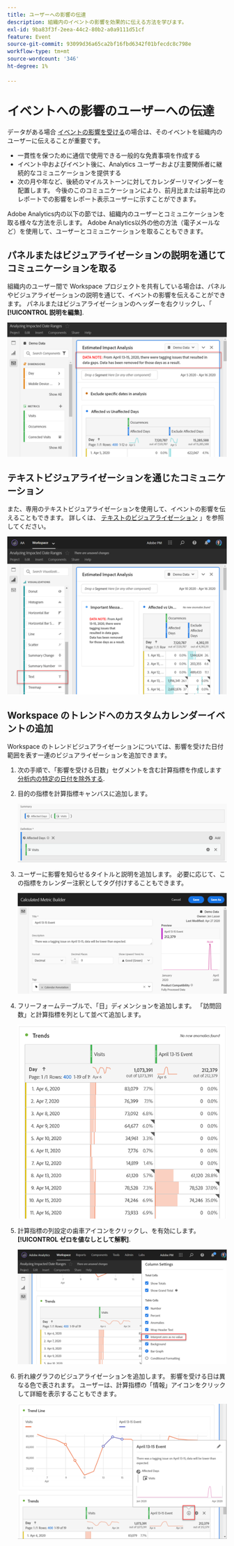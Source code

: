 ```yaml
---
title: ユーザーへの影響の伝達
description: 組織内のイベントの影響を効果的に伝える方法を学びます。
exl-id: 9ba83f3f-2eea-44c2-80b2-a0a9111d51cf
feature: Event
source-git-commit: 93099d36a65ca2bf16fbd6342f01bfecdc8c798e
workflow-type: tm+mt
source-wordcount: '346'
ht-degree: 1%

---
```


# イベントへの影響のユーザーへの伝達

データがある場合 [イベントの影響を受ける](overview.md)の場合は、そのイベントを組織内のユーザーに伝えることが重要です。

* 一貫性を保つために通信で使用できる一般的な免責事項を作成する
* イベント中およびイベント後に、Analytics ユーザーおよび主要関係者に継続的なコミュニケーションを提供する
* 次の月や年など、後続のマイルストーンに対してカレンダーリマインダーを配置します。 今後のこのコミュニケーションにより、前月比または前年比のレポートでの影響をレポート表示ユーザーに示すことができます。

Adobe Analytics内の以下の節では、組織内のユーザーとコミュニケーションを取る様々な方法を示します。 Adobe Analytics以外の他の方法（電子メールなど）を使用して、ユーザーとコミュニケーションを取ることもできます。

## パネルまたはビジュアライゼーションの説明を通じてコミュニケーションを取る

組織内のユーザー間で Workspace プロジェクトを共有している場合は、パネルやビジュアライゼーションの説明を通じて、イベントの影響を伝えることができます。 パネルまたはビジュアライゼーションのヘッダーを右クリックし、「 **[!UICONTROL 説明を編集]**.

![パネルの説明](assets/panel_description.png)

## テキストビジュアライゼーションを通じたコミュニケーション

また、専用のテキストビジュアライゼーションを使用して、イベントの影響を伝えることもできます。 詳しくは、 [テキストのビジュアライゼーション](/help/analyze/analysis-workspace/visualizations/text.md) 」を参照してください。

![テキストのビジュアライゼーション](assets/text_visualization.png)

## Workspace のトレンドへのカスタムカレンダーイベントの追加

Workspace のトレンドビジュアライゼーションについては、影響を受けた日付範囲を表す一連のビジュアライゼーションを追加できます。

1. 次の手順で、「影響を受ける日数」セグメントを含む計算指標を作成します [分析内の特定の日付を除外する](segments.md).
1. 目的の指標を計算指標キャンバスに追加します。

   ![指標](assets/calcmetric_event.png)

1. ユーザーに影響を知らせるタイトルと説明を追加します。 必要に応じて、この指標をカレンダー注釈としてタグ付けすることもできます。

   ![タイトルと説明](assets/calcmetric_title_description.png)

1. フリーフォームテーブルで、「日」ディメンションを追加します。 「訪問回数」と計算指標を列として並べて追加します。

   ![フリーフォームテーブル](assets/calcmetric_freeform.png)

1. 計算指標の列設定の歯車アイコンをクリックし、を有効にします。 **[!UICONTROL ゼロを値なしとして解釈]**.

   ![計算指標の設定](assets/calcmetric_zero_no_value.png)

1. 折れ線グラフのビジュアライゼーションを追加します。 影響を受ける日は異なる色で表されます。 ユーザーは、計算指標の「情報」アイコンをクリックして詳細を表示することもできます。

   ![情報アイコン](assets/calcmetric_infoicon.png)

